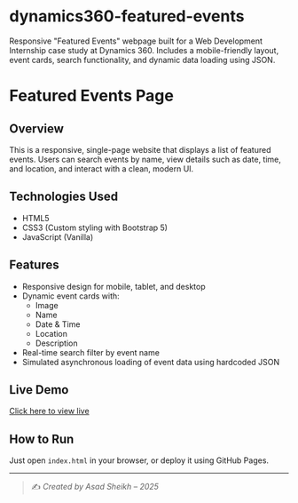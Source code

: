 # dynamics360-featured-events

Responsive "Featured Events" webpage built for a Web Development Internship case study at Dynamics 360. Includes a mobile-friendly layout, event cards, search functionality, and dynamic data loading using JSON.

# Featured Events Page

## Overview
This is a responsive, single-page website that displays a list of featured events. Users can search events by name, view details such as date, time, and location, and interact with a clean, modern UI.

## Technologies Used
- HTML5  
- CSS3 (Custom styling with Bootstrap 5)  
- JavaScript (Vanilla)

## Features
- Responsive design for mobile, tablet, and desktop
- Dynamic event cards with:
  - Image
  - Name
  - Date & Time
  - Location
  - Description
- Real-time search filter by event name
- Simulated asynchronous loading of event data using hardcoded JSON

## Live Demo
[Click here to view live](https://asadsheikh91.github.io/dynamics360-featured-events/)

## How to Run
Just open `index.html` in your browser, or deploy it using GitHub Pages.

---

> ✍️ _Created by Asad Sheikh – 2025_
